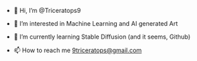 - 👋 Hi, I’m @Triceratops9
- 👀 I’m interested in Machine Learning and AI generated Art
- 🌱 I’m currently learning Stable Diffusion (and it seems, Github)

- 📫 How to reach me 9triceratops@gmail.com

<!---
Triceratops9/Triceratops9 is a ✨ special ✨ repository because its `README.md` (this file) appears on your GitHub profile.
You can click the Preview link to take a look at your changes.
--->
